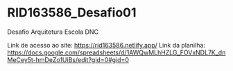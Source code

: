 # RID163586_Desafio01
Desafio Arquitetura Escola DNC

Link de acesso ao site: https://rid163586.netlify.app/
Link da planilha: https://docs.google.com/spreadsheets/d/1AWQwMLhHZLG_FOVxNDL7K_dnMeCey5t-hmDeZo1UiBs/edit?gid=0#gid=0

